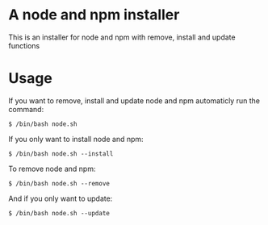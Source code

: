 # A node and npm installer
This is an installer for node and npm with remove, install and update functions

# Usage

If you want to remove, install and update node and npm automaticly run the command:

	$ /bin/bash node.sh

If you only want to install node and npm:

	$ /bin/bash node.sh --install

To remove node and npm:

	$ /bin/bash node.sh --remove

And if you only want to update:

	$ /bin/bash node.sh --update
